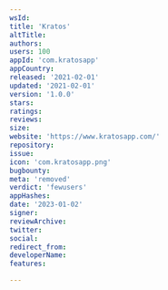 ```yaml
---
wsId: 
title: 'Kratos'
altTitle: 
authors: 
users: 100
appId: 'com.kratosapp'
appCountry: 
released: '2021-02-01'
updated: '2021-02-01'
version: '1.0.0'
stars: 
ratings: 
reviews: 
size: 
website: 'https://www.kratosapp.com/'
repository: 
issue: 
icon: 'com.kratosapp.png'
bugbounty: 
meta: 'removed'
verdict: 'fewusers'
appHashes: 
date: '2023-01-02'
signer: 
reviewArchive: 
twitter: 
social: 
redirect_from: 
developerName: 
features: 

---
```


